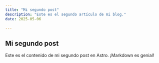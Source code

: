 ```yaml
---
title: "Mi segundo post"
description: "Este es el segundo artículo de mi blog."
date: 2025-05-06

---
```


## Mi segundo post

Este es el contenido de mi segundo post en Astro. ¡Markdown es genial!
